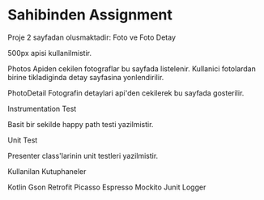 # Sahibinden Assignment

Proje 2 sayfadan olusmaktadir: Foto ve Foto Detay

500px apisi kullanilmistir.


Photos
Apiden cekilen fotograflar bu sayfada listelenir. Kullanici fotolardan birine tikladiginda detay sayfasina yonlendirilir.

PhotoDetail
Fotografin detaylari api'den cekilerek bu sayfada gosterilir.

Instrumentation Test

Basit bir sekilde happy path testi yazilmistir.


Unit Test

Presenter class'larinin unit testleri yazilmistir. 

Kullanilan Kutuphaneler
  
  Kotlin
  Gson 
  Retrofit
  Picasso
  Espresso
  Mockito
  Junit
  Logger

